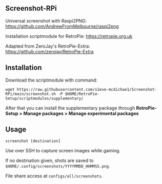 ## Screenshot-RPi
Universal screenshot with Raspi2PNG:
https://github.com/AndrewFromMelbourne/raspi2png

Installation scriptmodule for RetroPie:
https://retropie.org.uk

Adapted from ZeroJay's RetroPie-Extra:
https://github.com/zerojay/RetroPie-Extra

## Installation
Download the scriptmodule with command:

    wget https://raw.githubusercontent.com/s1eve-mcdichae1/Screenshot-RPi/main/screenshot.sh -P $HOME/RetroPie-Setup/scriptmodules/supplementary/

After that you can install the supplementary package through **RetroPie-Setup > Manage packages > Manage experimental packages**

## Usage
    screenshot [destination]

Use over SSH to capture screen images while gaming.

If no destination given, shots are saved to `$HOME/.config/screenshots/YYYYMMDD_HHMMSS.png`.

File share access at `configs/all/screenshots`.
